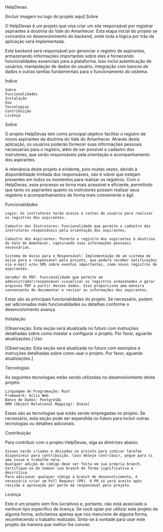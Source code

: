 HelpDevas

[Incluir imagem ou logo do projeto aqui]
Sobre

O HelpDevas é um projeto que visa criar um site responsável por registrar aspirantes à doutrina do Vale do Amanhecer. Esta etapa inicial do projeto se concentra no desenvolvimento do backend, onde toda a lógica por trás da aplicação será implementada.

Este backend será responsável por gerenciar o registro de aspirantes, armazenando informações importantes sobre eles e fornecendo funcionalidades essenciais para a plataforma. Isso inclui autenticação de usuários, manipulação de dados do usuário, integração com bancos de dados e outras tarefas fundamentais para o funcionamento do sistema.

Índice

    Sobre
    Funcionalidades
    Instalação
    Uso
    Tecnologias
    Contribuição
    Licença

Sobre

O projeto HelpDevas tem como principal objetivo facilitar o registro de novos aspirantes da doutrina do Vale do Amanhecer. Através desta aplicação, os usuários poderão fornecer suas informações pessoais necessárias para o registro, além de ser possível o cadastro dos instrutores, que serão responsáveis pela orientação e acompanhamento dos aspirantes.

A relevância deste projeto é evidente, pois muitas vezes, devido à disponibilidade limitada dos responsáveis, não é viável que estejam presentes em todos os momentos para realizar os registros. Com o HelpDevas, esse processo se torna mais acessível e eficiente, permitindo que tanto os aspirantes quanto os instrutores possam realizar seus registros e acompanhamentos de forma mais conveniente e ágil.

Funcionalidades

    Login: Os instrutores terão acesso a contas de usuário para realizar os registros dos aspirantes.

    Cadastro dos Instrutores: Funcionalidade que permite o cadastro dos instrutores responsáveis pela orientação dos aspirantes.

    Cadastro dos Aspirantes: Permite o registro dos aspirantes à doutrina do Vale do Amanhecer, capturando suas informações pessoais necessárias.

    Sistema de Aviso para o Responsável: Implementação de um sistema de aviso para o responsável pelo projeto, que poderá receber notificações via e-mail e/ou SMS sobre eventos importantes, como novos registros de aspirantes.

    Gerador de PDF: Funcionalidade que permite ao administrador/responsável visualizar os registros armazenados e gerar arquivos PDF a partir desses dados. Isso proporciona uma maneira conveniente de documentar e revisar as informações dos aspirantes.

Estas são as principais funcionalidades do projeto. Se necessário, podem ser adicionadas mais funcionalidades ou detalhes conforme o desenvolvimento avança.

Instalação

[Observação: Esta seção será atualizada no futuro com instruções detalhadas sobre como instalar e configurar o projeto. Por favor, aguarde atualizações.]
Uso

[Observação: Esta seção será atualizada no futuro com exemplos e instruções detalhadas sobre como usar o projeto. Por favor, aguarde atualizações.]

Tecnologias

As seguintes tecnologias estão sendo utilizadas no desenvolvimento deste projeto:

    Linguagem de Programação: Rust
    Framework: Actix Web
    Banco de Dados: PostgreSQL
    ORM (Object-Relational Mapping): Diesel

Essas são as tecnologias que estão sendo empregadas no projeto. Se necessário, esta seção pode ser expandida no futuro para incluir outras tecnologias ou detalhes adicionais.

Contribuição

Para contribuir com o projeto HelpDevas, siga as diretrizes abaixo:

    Issues serão criadas e deixadas no projeto para indicar tarefas disponíveis para contribuição. Caso deseje contribuir, pegue para si uma issue e trabalhe nela.
    Qualquer adição de código deve ser feita em sua própria branch. Certifique-se de nomear sua branch de forma significativa e descritiva.
    Para adicionar qualquer código à branch de desenvolvimento, é necessário criar um Pull Request (PR). O PR só será aceito após revisão e aprovação por parte do responsável pelo projeto.

Licença

Este é um projeto sem fins lucrativos e, portanto, não está associado a nenhum tipo específico de licença. Se você optar por utilizar este projeto de alguma forma, solicitamos apenas que nos mencione de alguma forma, reconhecendo o trabalho realizado. Sinta-se à vontade para usar este projeto da maneira que melhor lhe convier.
